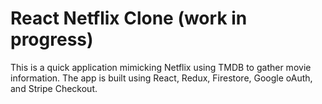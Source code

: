 # React Netflix Clone (work in progress)

This is a quick application mimicking Netflix using TMDB to gather movie information. The app is built using React, Redux, Firestore, Google oAuth, and Stripe Checkout.
